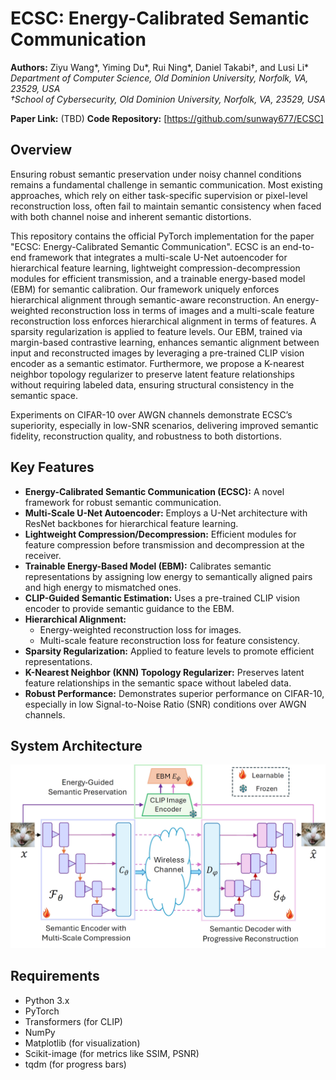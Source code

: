 # ECSC: Energy-Calibrated Semantic Communication

**Authors:** Ziyu Wang*, Yiming Du*, Rui Ning*, Daniel Takabi†, and Lusi Li*
<br>
*Department of Computer Science, Old Dominion University, Norfolk, VA, 23529, USA*
<br>
*†School of Cybersecurity, Old Dominion University, Norfolk, VA, 23529, USA*

**Paper Link:** (TBD)
**Code Repository:** [https://github.com/sunway677/ECSC]

## Overview

Ensuring robust semantic preservation under noisy channel conditions remains a fundamental challenge in semantic communication. Most existing approaches, which rely on either task-specific supervision or pixel-level reconstruction loss, often fail to maintain semantic consistency when faced with both channel noise and inherent semantic distortions.

This repository contains the official PyTorch implementation for the paper "ECSC: Energy-Calibrated Semantic Communication". ECSC is an end-to-end framework that integrates a multi-scale U-Net autoencoder for hierarchical feature learning, lightweight compression-decompression modules for efficient transmission, and a trainable energy-based model (EBM) for semantic calibration. Our framework uniquely enforces hierarchical alignment through semantic-aware reconstruction. An energy-weighted reconstruction loss in terms of images and a multi-scale feature reconstruction loss enforces hierarchical alignment in terms of features. A sparsity regularization is applied to feature levels. Our EBM, trained via margin-based contrastive learning, enhances semantic alignment between input and reconstructed images by leveraging a pre-trained CLIP vision encoder as a semantic estimator. Furthermore, we propose a K-nearest neighbor topology regularizer to preserve latent feature relationships without requiring labeled data, ensuring structural consistency in the semantic space.

Experiments on CIFAR-10 over AWGN channels demonstrate ECSC’s superiority, especially in low-SNR scenarios, delivering improved semantic fidelity, reconstruction quality, and robustness to both distortions.

## Key Features

* **Energy-Calibrated Semantic Communication (ECSC):** A novel framework for robust semantic communication.
* **Multi-Scale U-Net Autoencoder:** Employs a U-Net architecture with ResNet backbones for hierarchical feature learning.
* **Lightweight Compression/Decompression:** Efficient modules for feature compression before transmission and decompression at the receiver.
* **Trainable Energy-Based Model (EBM):** Calibrates semantic representations by assigning low energy to semantically aligned pairs and high energy to mismatched ones.
* **CLIP-Guided Semantic Estimation:** Uses a pre-trained CLIP vision encoder to provide semantic guidance to the EBM.
* **Hierarchical Alignment:**
    * Energy-weighted reconstruction loss for images.
    * Multi-scale feature reconstruction loss for feature consistency.
* **Sparsity Regularization:** Applied to feature levels to promote efficient representations.
* **K-Nearest Neighbor (KNN) Topology Regularizer:** Preserves latent feature relationships in the semantic space without labeled data.
* **Robust Performance:** Demonstrates superior performance on CIFAR-10, especially in low Signal-to-Noise Ratio (SNR) conditions over AWGN channels.

## System Architecture

![ECSC Architecture](./ECSC.png)

## Requirements

* Python 3.x
* PyTorch
* Transformers (for CLIP)
* NumPy
* Matplotlib (for visualization)
* Scikit-image (for metrics like SSIM, PSNR)
* tqdm (for progress bars)
